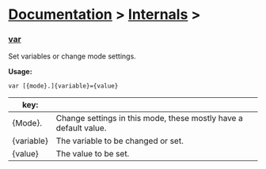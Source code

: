 # [Documentation](../) > [Internals](./) >

### [var](./)

Set variables or change mode settings.

**Usage:**

`var [{mode}.]{variable}={value}`

| key:       |                                                              |
| ---------- | ------------------------------------------------------------ |
| {Mode}.    | Change settings in this mode, these mostly have a default value. |
| {variable} | The variable to be changed or set.                           |
| {value}    | The value to be set.                                         |